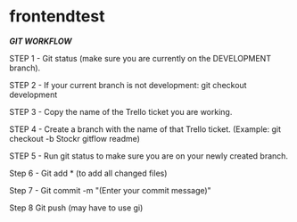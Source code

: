 # frontendtest


***GIT WORKFLOW***

STEP 1 - Git status (make sure you are currently on the DEVELOPMENT branch). 

STEP 2 - If your current branch is not development: git checkout development

STEP 3 - Copy the name of the Trello ticket you are working. 

STEP 4 - Create a branch with the name of that Trello ticket. (Example: git checkout -b Stockr gitflow readme)

STEP 5 - Run git status to make sure you are on your newly created branch.

Step 6 - Git add * (to add all changed files)

Step 7 - Git commit -m "(Enter your commit message)"

Step 8 Git push (may have to use gi)